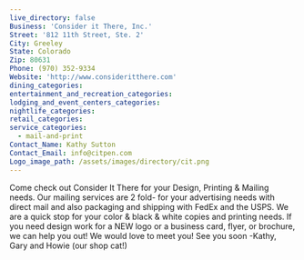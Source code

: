 ```yaml
---
live_directory: false
Business: 'Consider it There, Inc.'
Street: '812 11th Street, Ste. 2'
City: Greeley
State: Colorado
Zip: 80631
Phone: (970) 352-9334
Website: 'http://www.consideritthere.com'
dining_categories:
entertainment_and_recreation_categories:
lodging_and_event_centers_categories:
nightlife_categories:
retail_categories:
service_categories:
  - mail-and-print
Contact_Name: Kathy Sutton
Contact_Email: info@citpen.com
Logo_image_path: /assets/images/directory/cit.png
---
```



Come check out Consider It There for your Design, Printing & Mailing needs. Our mailing services are 2 fold- for your advertising needs with direct mail and also packaging and shipping with FedEx and the USPS. We are a quick stop for your color & black & white copies and printing needs. If you need design work for a NEW logo or a business card, flyer, or brochure, we can help you out! We would love to meet you! See you soon -Kathy, Gary and Howie (our shop cat!)